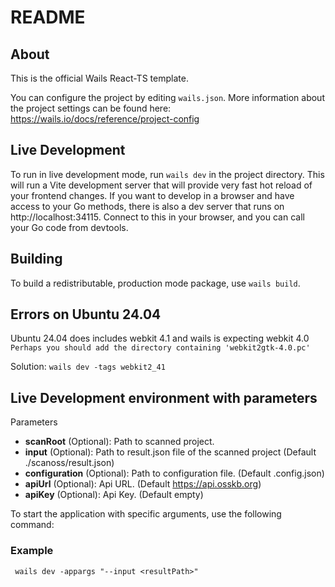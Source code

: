 # README

## About

This is the official Wails React-TS template.

You can configure the project by editing `wails.json`. More information about the project settings can be found
here: https://wails.io/docs/reference/project-config

## Live Development

To run in live development mode, run `wails dev` in the project directory. This will run a Vite development
server that will provide very fast hot reload of your frontend changes. If you want to develop in a browser
and have access to your Go methods, there is also a dev server that runs on http://localhost:34115. Connect
to this in your browser, and you can call your Go code from devtools.

## Building

To build a redistributable, production mode package, use `wails build`.

## Errors on Ubuntu 24.04
Ubuntu 24.04 does includes webkit 4.1 and wails is expecting webkit 4.0
`Perhaps you should add the directory containing 'webkit2gtk-4.0.pc'`

Solution: `wails dev -tags webkit2_41`


## Live Development environment with parameters
Parameters
- **scanRoot** (Optional): Path to scanned project.
- **input** (Optional): Path to result.json file of the scanned project (Default ./scanoss/result.json) 
- **configuration** (Optional): Path to configuration file. (Default .config.json)
- **apiUrl** (Optional): Api URL. (Default https://api.osskb.org)
- **apiKey** (Optional): Api Key. (Default empty)

To start the application with specific arguments, use the following command:
### Example
```
 wails dev -appargs "--input <resultPath>" 
```
